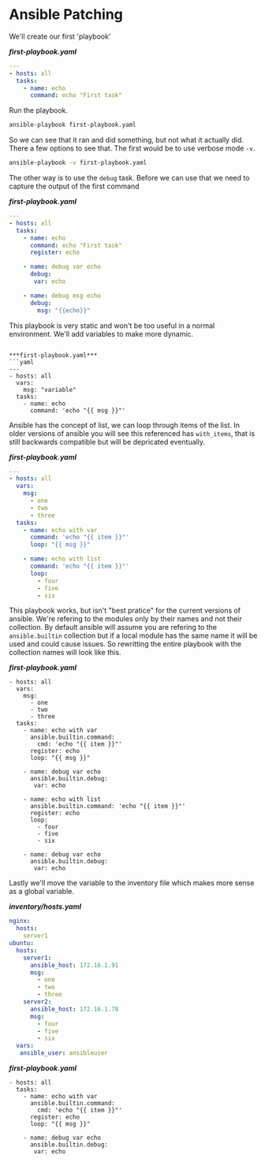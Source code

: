 # Ansible Patching

We'll create our first 'playbook'

***first-playbook.yaml***
```yaml
---
- hosts: all
  tasks:
    - name: echo
      command: echo "First task"
```

Run the playbook.

```bash
ansible-playbook first-playbook.yaml
```

So we can see that it ran and did something, but not what it actually did. There a few options to see that. The first would be to use verbose mode `-v`.

```bash
ansible-playbook -v first-playbook.yaml
```

The other way is to use the `debug` task. Before we can use that we need to capture the output of the first command


***first-playbook.yaml***
```yaml
---
- hosts: all
  tasks:
    - name: echo
      command: echo "First task"
      register: echo

    - name: debug var echo
      debug:
       var: echo

    - name: debug msg echo
      debug:
        msg: "{{echo}}"
```

This playbook is very static and won't be too useful in a normal environment. We'll add variables to make more dynamic.
```

***first-playbook.yaml***
```yaml
---
- hosts: all
  vars:
    msg: "variable"
  tasks:
    - name: echo
      command: 'echo "{{ msg }}"'
```

Ansible has the concept of list, we can loop through items of the list. In older versions of ansible you will see this referenced has `with_items`, that is still backwards compatible but will be depricated eventually.

***first-playbook.yaml***
```yaml
---
- hosts: all
  vars:
    msg:
      - one
      - two
      - three
  tasks:
    - name: echo with var
      command: 'echo "{{ item }}"'
      loop: "{{ msg }}"

    - name: echo with list
      command: 'echo "{{ item }}"'
      loop:
        - four
        - five
        - six
```

This playbook works, but isn't "best pratice" for the current versions of ansible. We're refering to the modules only by their names and not their collection. By default ansible will assume you are refering to the `ansible.builtin` collection but if a local module has the same name it will be used and could cause issues. So rewritting the entire playbook with the collection names will look like this.

***first-playbook.yaml***
```
- hosts: all
  vars:
    msg:
      - one
      - two
      - three
  tasks:
    - name: echo with var
      ansible.builtin.command:
        cmd: 'echo "{{ item }}"'
      register: echo
      loop: "{{ msg }}"

    - name: debug var echo
      ansible.builtin.debug:
       var: echo

    - name: echo with list
      ansible.builtin.command: 'echo "{{ item }}"'
      register: echo
      loop:
        - four
        - five
        - six

    - name: debug var echo
      ansible.builtin.debug:
       var: echo
```

Lastly we'll move the variable to the inventory file which makes more sense as a global variable.

***inventory/hosts.yaml***
```yaml
nginx:
  hosts:
    server1
ubuntu:
  hosts:
    server1:
      ansible_host: 172.16.1.91
      msg:
        - one
        - two
        - three
    server2:
      ansible_host: 172.16.1.78
      msg:
        - four
        - five
        - six
  vars:
   ansible_user: ansibleuser   
```

***first-playbook.yaml***
```
- hosts: all
  tasks:
    - name: echo with var
      ansible.builtin.command:
        cmd: 'echo "{{ item }}"'
      register: echo
      loop: "{{ msg }}"

    - name: debug var echo
      ansible.builtin.debug:
       var: echo

```


